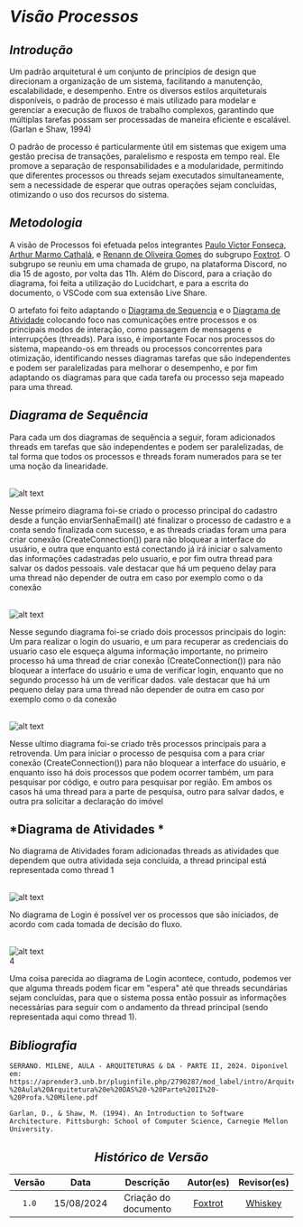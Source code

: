 # <a>*<a> *Visão Processos* </a>*</a>

## <a>*Introdução*</a>
Um padrão arquitetural é um conjunto de princípios de design que direcionam a organização de um sistema, facilitando a manutenção, escalabilidade, e desempenho. Entre os diversos estilos arquiteturais disponíveis, o padrão de processo é mais utilizado para modelar e gerenciar a execução de fluxos de trabalho complexos, garantindo que múltiplas tarefas possam ser processadas de maneira eficiente e escalável. (Garlan e Shaw, 1994)

O padrão de processo é particularmente útil em sistemas que exigem uma gestão precisa de transações, paralelismo e resposta em tempo real. Ele promove a separação de responsabilidades e a modularidade, permitindo que diferentes processos ou threads sejam executados simultaneamente, sem a necessidade de esperar que outras operações sejam concluídas, otimizando o uso dos recursos do sistema.

## <a>*Metodologia*</a>

A visão de Processos foi efetuada pelos integrantes [Paulo Victor Fonseca](https://github.com/PauloVictorFS), [Arthur Marmo Cathalá](https://github.com/artmarmocathala), e [Renann de Oliveira Gomes](https://github.com/NyndoND) do subgrupo [Foxtrot](../../Subgrupos/Foxtrot.md). O subgrupo se reuniu em uma chamada de grupo, na plataforma Discord, no dia 15 de agosto, por volta das 11h. Além do Discord, para a criação do diagrama, foi feita a utilização do Lucidchart, e para a escrita do documento, o VSCode com sua extensão Live Share.

 O artefato foi feito adaptando o [Diagrama de Sequencia](../../Modelagem/ModelagemDinamica/DiagramaDeSequencia.md) e o [Diagrama de Atividade](../../Modelagem/ModelagemDinamica/DiagramaDeAtividades.md) colocando foco nas comunicações entre processos e os principais modos de interação, como passagem de mensagens e interrupções (threads). Para isso, é importante  Focar nos processos do sistema, mapeando-os em threads ou processos concorrentes para otimização, identificando  nesses diagramas tarefas que são independentes e podem ser paralelizadas para melhorar o desempenho, e por fim adaptando os diagramas para que cada tarefa ou processo seja mapeado para uma thread.


## <a>*Diagrama de Sequência*</a>
Para cada um dos diagramas de sequência a seguir, foram adicionados threads em tarefas que são independentes e podem ser paralelizadas, de tal forma que todos os processos e threads foram numerados para se ter uma noção da linearidade.

<br> ![alt text](../../Assets/PadroesArquiteturais/Cadastro.png) <br>

Nesse primeiro diagrama foi-se criado o processo principal do cadastro desde a função enviarSenhaEmail() até finalizar o processo de cadastro e a conta sendo finalizada com sucesso, e as threads criadas foram uma para criar conexão (CreateConnection()) para não bloquear a interface do usuário, e  outra que enquanto está conectando já irá iniciar o salvamento das informações cadastradas pelo usuario, e por fim outra thread para salvar os  dados pessoais. vale destacar que há um pequeno delay para uma thread não depender de outra em caso por exemplo como o da conexão


<br> ![alt text](../../Assets/PadroesArquiteturais/Login.png) <br>

Nesse segundo diagrama foi-se criado dois processos principais do login: Um para realizar o login do usuario, e um para recuperar as credenciais do usuario caso ele esqueça alguma informação importante, no primeiro processo há uma thread de criar conexão (CreateConnection()) para não bloquear a interface do usuário e uma de verificar login, enquanto que no segundo processo há um de verificar dados. vale destacar que há um pequeno delay para uma thread não depender de outra em caso por exemplo como o da conexão

<br> ![alt text](../../Assets/PadroesArquiteturais/Retrovenda.png) <br>

Nesse ultimo diagrama foi-se criado três processos principais para a retrovenda. Um para iniciar o processo de pesquisa com a para criar conexão (CreateConnection()) para não bloquear a interface do usuário, e enquanto isso há dois processos que podem ocorrer também, um para pesquisar por código, e outro para pesquisar por região. Em ambos os casos há uma thread para a parte de pesquisa, outro para salvar dados, e outra pra solicitar a declaração do imóvel


## <a>*Diagrama de Atividades *</a>

No diagrama de Atividades foram adicionadas threads as atividades que dependem que outra atividada seja concluída, a thread principal está representada como thread 1

<br> ![alt text](../../Assets/PadroesArquiteturais/Login1.png) <br>

No diagrama de Login é possível ver os processos que são iniciados, de acordo com cada tomada de decisão do fluxo.

<br> ![alt text](../../Assets/PadroesArquiteturais/Cadastro1.png) <br>4

Uma coisa parecida ao diagrama de Login acontece, contudo, podemos ver que alguma threads podem ficar em "espera" até que threads secundárias sejam concluídas, para que o sistema possa então possuir as informações necessárias para seguir com o andamento da thread principal (sendo representada aqui como thread 1).


## <a>*Bibliografia*</a>
    
    SERRANO. MILENE, AULA - ARQUITETURAS & DA - PARTE II, 2024. Diponível em: https://aprender3.unb.br/pluginfile.php/2790287/mod_label/intro/Arquitetura%20e%20Desenho%20de%20Software%20-%20Aula%20Arquitetura%20e%20DAS%20-%20Parte%20II%20-%20Profa.%20Milene.pdf

    Garlan, D., & Shaw, M. (1994). An Introduction to Software Architecture. Pittsburgh: School of Computer Science, Carnegie Mellon University.

<center>    

## <a>*<a>*Histórico de Versão*<a>*</a>

| Versão |    Data    |                    Descrição                     |                    Autor(es)                     |                   Revisor(es)                    |
| :----: | :--------: | :----------------------------------------------: | :----------------------------------------------: | :----------------------------------------------: |
| `1.0`  | 15/08/2024 |               Criação do documento               |      [Foxtrot](../../Subgrupos/Foxtrot.md)       | [Whiskey](../../Subgrupos/Whiskey.md) |

</center>